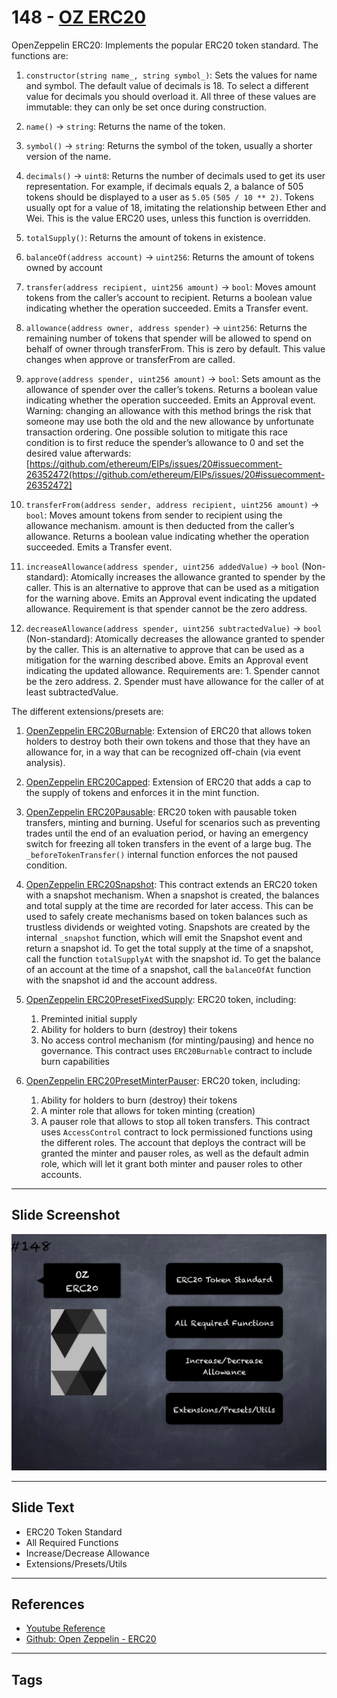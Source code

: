 # 148 - [OZ ERC20](OZ%20ERC20.md)
OpenZeppelin ERC20: Implements the popular ERC20 token standard. The functions are:

1.  `constructor(string name_, string symbol_)`: Sets the values for name and symbol. The default value of decimals is 18. To select a different value for decimals you should overload it. All three of these values are immutable: they can only be set once during construction.
    
2.  `name()` → `string`: Returns the name of the token.
    
3.  `symbol()` → `string`: Returns the symbol of the token, usually a shorter version of the name.
    
4.  `decimals()` → `uint8`: Returns the number of decimals used to get its user representation. For example, if decimals equals 2, a balance of 505 tokens should be displayed to a user as `5.05` `(505 / 10 ** 2)`. Tokens usually opt for a value of 18, imitating the relationship between Ether and Wei. This is the value ERC20 uses, unless this function is overridden.
    
5.  `totalSupply()`: Returns the amount of tokens in existence.
    
6.  `balanceOf(address account)` → `uint256`: Returns the amount of tokens owned by account
    
7.  `transfer(address recipient, uint256 amount)` → `bool`: Moves amount tokens from the caller’s account to recipient. Returns a boolean value indicating whether the operation succeeded. Emits a Transfer event.
    
8.  `allowance(address owner, address spender)` → `uint256`: Returns the remaining number of tokens that spender will be allowed to spend on behalf of owner through transferFrom. This is zero by default. This value changes when approve or transferFrom are called.
    
9.  `approve(address spender, uint256 amount)` → `bool`: Sets amount as the allowance of spender over the caller’s tokens. Returns a boolean value indicating whether the operation succeeded. Emits an Approval event. Warning: changing an allowance with this method brings the risk that someone may use both the old and the new allowance by unfortunate transaction ordering. One possible solution to mitigate this race condition is to first reduce the spender’s allowance to 0 and set the desired value afterwards: [https://github.com/ethereum/EIPs/issues/20#issuecomment-26352472(https://github.com/ethereum/EIPs/issues/20#issuecomment-26352472]
    
10.  `transferFrom(address sender, address recipient, uint256 amount)` → `bool`: Moves amount tokens from sender to recipient using the allowance mechanism. amount is then deducted from the caller’s allowance. Returns a boolean value indicating whether the operation succeeded. Emits a Transfer event.
    
11.  `increaseAllowance(address spender, uint256 addedValue)` → `bool` (Non-standard): Atomically increases the allowance granted to spender by the caller. This is an alternative to approve that can be used as a mitigation for the warning above. Emits an Approval event indicating the updated allowance. Requirement is that spender cannot be the zero address.
    
12.  `decreaseAllowance(address spender, uint256 subtractedValue)` → `bool` (Non-standard): Atomically decreases the allowance granted to spender by the caller. This is an alternative to approve that can be used as a mitigation for the warning described above. Emits an Approval event indicating the updated allowance. Requirements are: 
	1.  Spender cannot be the zero address. 
	2.  Spender must have allowance for the caller of at least subtractedValue.

The different extensions/presets are:

1.  [OpenZeppelin ERC20Burnable](https://github.com/OpenZeppelin/openzeppelin-contracts/blob/master/contracts/token/ERC20/extensions/ERC20Burnable.sol): Extension of ERC20 that allows token holders to destroy both their own tokens and those that they have an allowance for, in a way that can be recognized off-chain (via event analysis).
    
2.  [OpenZeppelin ERC20Capped](https://github.com/OpenZeppelin/openzeppelin-contracts/blob/master/contracts/token/ERC20/extensions/ERC20Capped.sol): Extension of ERC20 that adds a cap to the supply of tokens and enforces it in the mint function.
    
3.  [OpenZeppelin ERC20Pausable](https://github.com/OpenZeppelin/openzeppelin-contracts/blob/master/contracts/token/ERC20/extensions/ERC20Pausable.sol): ERC20 token with pausable token transfers, minting and burning. Useful for scenarios such as preventing trades until the end of an evaluation period, or having an emergency switch for freezing all token transfers in the event of a large bug. The `_beforeTokenTransfer()` internal function enforces the not paused condition. 
    
4.  [OpenZeppelin ERC20Snapshot](https://github.com/OpenZeppelin/openzeppelin-contracts/blob/master/contracts/token/ERC20/extensions/ERC20Snapshot.sol): This contract extends an ERC20 token with a snapshot mechanism. When a snapshot is created, the balances and total supply at the time are recorded for later access. This can be used to safely create mechanisms based on token balances such as trustless dividends or weighted voting. Snapshots are created by the internal `_snapshot` function, which will emit the Snapshot event and return a snapshot id. To get the total supply at the time of a snapshot, call the function `totalSupplyAt` with the snapshot id. To get the balance of an account at the time of a snapshot, call the `balanceOfAt` function with the snapshot id and the account address.
    
5.  [OpenZeppelin ERC20PresetFixedSupply](https://github.com/OpenZeppelin/openzeppelin-contracts/blob/master/contracts/token/ERC20/presets/ERC20PresetFixedSupply.sol): ERC20 token, including: 
	1.  Preminted initial supply 
	2.  Ability for holders to burn (destroy) their tokens 
	3.  No access control mechanism (for minting/pausing) and hence no governance. This contract uses `ERC20Burnable` contract to include burn capabilities
    
6.  [OpenZeppelin ERC20PresetMinterPauser](https://github.com/OpenZeppelin/openzeppelin-contracts/blob/master/contracts/token/ERC20/presets/ERC20PresetMinterPauser.sol): ERC20 token, including: 
	1. Ability for holders to burn (destroy) their tokens 
	2. A minter role that allows for token minting (creation)
	3. A pauser role that allows to stop all token transfers. This contract uses `AccessControl` contract to lock permissioned functions using the different roles. The account that deploys the contract will be granted the minter and pauser roles, as well as the default admin role, which will let it grant both minter and pauser roles to other accounts.
___
## Slide Screenshot
![148.png](../images/solidity201/148.png)
___
## Slide Text
- ERC20 Token Standard
- All Required Functions
- Increase/Decrease Allowance
- Extensions/Presets/Utils
___
## References
- [Youtube Reference](https://youtu.be/C0zBhTgppLQ?t=1024)
- [Github: Open Zeppelin - ERC20](https://github.com/OpenZeppelin/openzeppelin-contracts/blob/master/contracts/token/ERC20/ERC20.sol)
___
## Tags